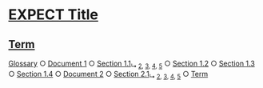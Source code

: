 # [EXPECT Title](#expect-title)

## [Term](#term)

[Glossary][1] ○ [Document 1][2] ○ [Section 1.1][3]<sub>↳ [2][4], [3][5], [4][6], [5][7]</sub> ○ [Section 1.2][8] ○ [Section 1.3][9] ○ [Section 1.4][10] ○ [Document 2][11] ○ [Section 2.1][12]<sub>↳ [2][13], [3][14], [4][15], [5][16]</sub> ○ [Term][17]

[1]: ./glossary.md#term "GIVEN a term Term AND a config AND two documents document-1.md, document-2.md AND term occurrences in multiple sections of each document AND some term occurrences in sections of a depth less or equal to groupHeadingDepth AND some term occurrences in sections deeper than groupHeadingDepth THEN a file index.md MUST be generated AND the file MUST have a heading Term AND the file MUST group under that heading in this order: Glossary at depth: 1 Document 1 at depth: 1 Section 1.1 at depth: 2 Section 1.1.1 at depth: 3 reduced to label 2 Section 1.1.1.1 at depth: 4 reduced to label 3 Section 1.1.1.1.1 at depth: 5 reduced to label 4 Section 1.1.1.1.1.1 at depth: 6 reduced to label 5 Section 1.2 at depth: 2 Section 1.3 at depth: 2 Section 1.4 at depth: 2 Document 2 at depth: 1 Section 2.1 at depth: 2 Section 2.1.1 at depth: 3 reduced to label 2 Section 2.1.1.1 at depth: 4 reduced to label 3 Section 2.1.1.1.1 at depth: 5 reduced to label 4 Section 2.1.1.1.1.1 at depth: 6 reduced to label 5"

[2]: ./document-1.md#document-1

[3]: ./document-1.md#section-11

[4]: ./document-1.md#section-111 "Section 1.1.1"

[5]: ./document-1.md#section-1111 "Section 1.1.1.1"

[6]: ./document-1.md#section-11111 "Section 1.1.1.1.1"

[7]: ./document-1.md#section-111111 "Section 1.1.1.1.1.1"

[8]: ./document-1.md#section-12

[9]: ./document-1.md#section-13

[10]: ./document-1.md#section-14

[11]: ./document-2.md#document-2

[12]: ./document-2.md#section-21

[13]: ./document-2.md#section-211 "Section 2.1.1"

[14]: ./document-2.md#section-2111 "Section 2.1.1.1"

[15]: ./document-2.md#section-21111 "Section 2.1.1.1.1"

[16]: ./document-2.md#section-211111 "Section 2.1.1.1.1.1"

[17]: ./glossary.md#term
